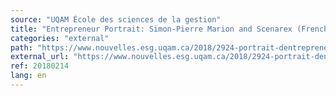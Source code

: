 ```yaml
---
source: "UQAM École des sciences de la gestion"
title: "Entrepreneur Portrait: Simon-Pierre Marion and Scenarex (French Only)"
categories: "external"
path: "https://www.nouvelles.esg.uqam.ca/2018/2924-portrait-dentrepreneur-simon-pierre-marion-scenarex"
external_url: "https://www.nouvelles.esg.uqam.ca/2018/2924-portrait-dentrepreneur-simon-pierre-marion-scenarex"
ref: 20180214
lang: en
---
```

